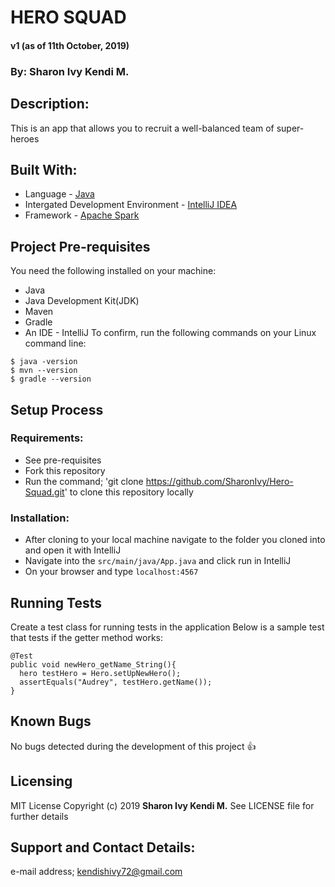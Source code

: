 # HERO SQUAD
 #### v1 (as of 11th October, 2019)
 ### By: Sharon Ivy Kendi M.

## Description:
  This is an app that allows you to recruit a well-balanced team of super-heroes
  
## Built With:
  * Language - [Java](https://www.java.com/)
  * Intergated Development Environment - [IntelliJ IDEA](https://www.jetbrains.com/idea/)
  * Framework - [Apache Spark](https://spark.apache.org/)


## Project Pre-requisites
  You need the following installed on your machine:
  - Java
  - Java Development Kit(JDK)
  - Maven
  - Gradle
  - An IDE - IntelliJ
  To confirm, run the following commands on your Linux command line:
  ```
  $ java -version
  $ mvn --version
  $ gradle --version
  ```
  
## Setup Process
 ### Requirements:
  * See pre-requisites
  * Fork this repository
  * Run the command;
  'git clone https://github.com/SharonIvy/Hero-Squad.git' to clone this repository locally
 ### Installation:
  * After cloning to your local machine navigate to the folder you cloned into and open it with IntelliJ
  * Navigate into the ``` src/main/java/App.java ``` and click run in IntelliJ
  * On your browser and type ``` localhost:4567 ```
    
## Running Tests 
 Create a test class for running tests in the application
 Below is a sample test that tests if the getter method works:
 ```
 @Test
 public void newHero_getName_String(){
   hero testHero = Hero.setUpNewHero();
   assertEquals("Audrey", testHero.getName());
 }
 ```
 
## Known Bugs
 No bugs detected during the development of this project
 :+1:
  
## Licensing
  MIT License
    Copyright (c) 2019 **Sharon Ivy Kendi M.**
   See LICENSE file for further details
  
## Support and Contact Details:
  e-mail address; kendishivy72@gmail.com
